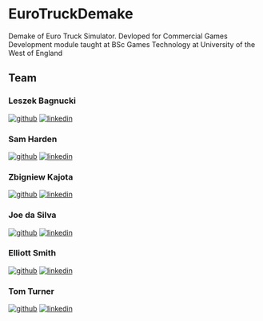 # EuroTruckDemake
Demake of Euro Truck Simulator. Devloped for Commercial Games Development module taught at BSc Games Technology at University of the West of England

## Team
### Leszek Bagnucki 
[![github](https://cloud.githubusercontent.com/assets/17016297/18839843/0e06a67a-83d2-11e6-993a-b35a182500e0.png)][1]
[![linkedin](https://cloud.githubusercontent.com/assets/17016297/18839848/0fc7e74e-83d2-11e6-8c6a-277fc9d6e067.png)][2]
### Sam Harden
[![github](https://cloud.githubusercontent.com/assets/17016297/18839843/0e06a67a-83d2-11e6-993a-b35a182500e0.png)][3]
[![linkedin](https://cloud.githubusercontent.com/assets/17016297/18839848/0fc7e74e-83d2-11e6-8c6a-277fc9d6e067.png)][4]
### Zbigniew Kajota
[![github](https://cloud.githubusercontent.com/assets/17016297/18839843/0e06a67a-83d2-11e6-993a-b35a182500e0.png)][5]
[![linkedin](https://cloud.githubusercontent.com/assets/17016297/18839848/0fc7e74e-83d2-11e6-8c6a-277fc9d6e067.png)][6]
### Joe da Silva
[![github](https://cloud.githubusercontent.com/assets/17016297/18839843/0e06a67a-83d2-11e6-993a-b35a182500e0.png)][7]
[![linkedin](https://cloud.githubusercontent.com/assets/17016297/18839848/0fc7e74e-83d2-11e6-8c6a-277fc9d6e067.png)][8]
### Elliott Smith
[![github](https://cloud.githubusercontent.com/assets/17016297/18839843/0e06a67a-83d2-11e6-993a-b35a182500e0.png)][9]
[![linkedin](https://cloud.githubusercontent.com/assets/17016297/18839848/0fc7e74e-83d2-11e6-8c6a-277fc9d6e067.png)][10]
### Tom Turner
[![github](https://cloud.githubusercontent.com/assets/17016297/18839843/0e06a67a-83d2-11e6-993a-b35a182500e0.png)][11]
[![linkedin](https://cloud.githubusercontent.com/assets/17016297/18839848/0fc7e74e-83d2-11e6-8c6a-277fc9d6e067.png)][12]


[1]: https://github.com/med1337/
[2]: https://www.linkedin.com/in/leszek-bagnucki/
[3]: https://www.linkedin.com/in/samuelharden/
[4]: https://www.linkedin.com/in/samuelharden/
[5]: https://github.com/zkajo/
[6]: https://www.linkedin.com/in/zbigniew-kajota-58178076/
[7]: https://github.com/Jdasi
[8]: https://www.linkedin.com/in/dasilva-joe/
[9]: https://github.com/elliottsmith1
[10]: https://www.linkedin.com/in/elliott-smith-035584b5/
[11]: https://github.com/TomTurner2
[12]: https://www.linkedin.com/in/tomturner2/
